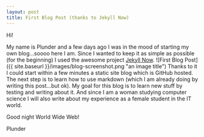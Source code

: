```yaml
---
layout: post
title: First Blog Post (thanks to Jekyll Now)
---
```


Hi!

My name is Plunder and a few days ago I was in the mood of starting my own blog…soooo here I am.
Since I wanted to keep it as simple as possible (for the beginning) I used the awesome project [Jekyll Now](http://github.com/barryclark/jekyll-now/). 
![First Blog Post]({{ site.baseurl }}/images/blog-screenshot.png "an image title")
Thanks to it I could start within a few minutes a static site blog which is GitHub hosted.
The next step is to learn how to use markdown (which I am already doing by writing this post…but ok).
My goal for this blog is to learn new stuff by testing and writing about it. And since I am a woman studying computer science I will also write about my experience as a female student in the IT world.

Good night World Wide Web!

Plunder